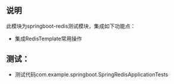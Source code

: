 ## 说明
此模块为springboot-redis测试模块，集成如下功能点：
* 集成RedisTemplate常用操作

## 测试：
* 测试代码com.example.springboot.SpringRedisApplicationTests